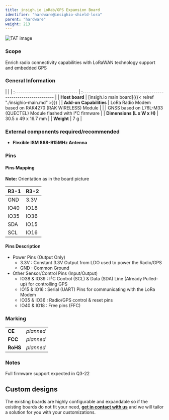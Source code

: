 ```yaml
---
title: insigh.io LoRab/GPS Expansion Board
identifier: "hardware@insighio-shield-lora"
parent: "hardware"
weight: 213
---
```


![TAT image](/images/deviceimages/insighio-shield-lora?width=50pc)


### Scope
Enrich radio connectivity capabilities with LoRaWAN technology support and embedded GPS

### General Information

|                                  |
| :------------------------------- | :---------------------------------------------------------------- |
| **Host board**                   | [insigh.io main board]({{< relref "./insighio-main.md" >}})       |
| **Add-on Capabilities**          | LoRa Radio Modem based on RAK4270 (RAK WIRELESS) Module           |
|                                  | GNSS based on L76L-M33 (QUECTEL) Module flashed with I²C firmware |
| **Dimensions (L x W x H)**       | 30.5 x 49 x 16.7 mm                                               |
| **Weight**                       | 7 g                                                               |

### External components required/recommended
-   **Flexible ISM 868-915MHz Antenna**

### Pins
#### Pins Mapping
**Note:** Orientation as in the board picture

| R3-1  | R3-2 |
| :---- | :--- |
| GND   | 3.3V |
| IO40  | IO18 |
| IO35  | IO36 |
| SDA   | IO15 |
| SCL   | IO16 |

#### Pins Description
- Power Pins (Output Only)
  - 3.3V : Constant 3.3V Output from LDO used to power the Radio/GPS
  - GND  : Common Ground
- Other Sensor/Control Pins (Input/Output)
  - IO38 & IO39 : I²C Control (SCL) & Data (SDA) Line (Already Pulled-up) for controlling GPS
  - IO15 & IO16 : Serial (UART) Pins for communicating with the LoRa Modem
  - IO35 & IO36 : Radio/GPS control & reset pins
  - IO40 & IO18 : Free pins (FFC)

### Marking

|          |           |
| :------- | :-------- |
| **CE**   | _planned_ |
| **FCC**  | _planned_ |
| **RoHS** | _planned_ |


### Notes
Full firmware support expected in Q3-22

## Custom designs

The existing boards are highly configurable and expandable so if the existing boards do not fit your need, **[get in contact with us](mailto:info@insigh.io)** and we will tailor a solution for you with your customizations.
